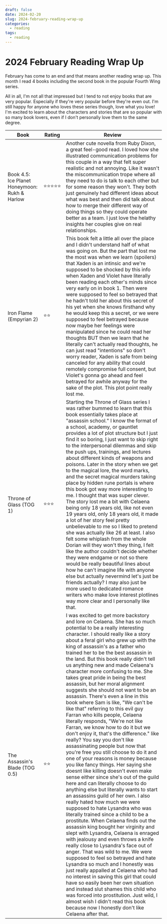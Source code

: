 ```yaml
---
draft: false
date: 2024-02-20
slug: 2024-february-reading-wrap-up
categories:
  - reading
tags:
  - reading
---
```


# 2024 February Reading Wrap Up

February has come to an end and that means another reading wrap up. This month I read 4 books including the second book in the popular Fourth Wing series.

All in all, I'm not all that impressed but I tend to not enjoy books that are very popular. Especially if they're very popular before they're even out. I'm still happy for anyone who loves these series though, love what you love! I'm excited to learn about the characters and stories that are so popular with so many book lovers, even if I don't personally love them to the same degree.

| **Book**                                      | **Rating** | **Review**                                                                                                                                                                                                                                                                                                                                                                                                                                                                                                                                                                                                                                                                                                                                                                                                                                                                                                                                                                                                                                                                                                                                                                                                                                                                                                                                                                                                                                                                                                                                                                                                                                                                                                                                                                                                                                                                                            |
| --------------------------------------------- | ---------- | ----------------------------------------------------------------------------------------------------------------------------------------------------------------------------------------------------------------------------------------------------------------------------------------------------------------------------------------------------------------------------------------------------------------------------------------------------------------------------------------------------------------------------------------------------------------------------------------------------------------------------------------------------------------------------------------------------------------------------------------------------------------------------------------------------------------------------------------------------------------------------------------------------------------------------------------------------------------------------------------------------------------------------------------------------------------------------------------------------------------------------------------------------------------------------------------------------------------------------------------------------------------------------------------------------------------------------------------------------------------------------------------------------------------------------------------------------------------------------------------------------------------------------------------------------------------------------------------------------------------------------------------------------------------------------------------------------------------------------------------------------------------------------------------------------------------------------------------------------------------------------------------------------- |
| Book 4.5: Ice Planet Honeymoon: Rukh & Harlow | ⭐⭐⭐⭐⭐      | Another cute novella from Ruby Dixon, a great feel-good read. I loved how she illustrated communication problems for this couple in a way that felt super realistic and not annoying. Like it wasn't the miscommunication trope where all they need to do is talk to each other but for some reason they won't. They both just genuinely had different ideas about what was best and then did talk about how to merge their different way of doing things so they could operate better as a team. I just love the helathy insights her couples give on real relationships.                                                                                                                                                                                                                                                                                                                                                                                                                                                                                                                                                                                                                                                                                                                                                                                                                                                                                                                                                                                                                                                                                                                                                                                                                                                                                                                            |
| Iron Flame (Empyrian 2)                       | ⭐⭐         | This book felt a little all over the place and I didn't understand half of what was going on. But the part that lost me the most was when we learn (spoilers) that Xaden is an intinsic and we're supposed to be shocked by this info when Xaden and Violet have literally been reading each other's minds since very early on in book 1. Then were were supposed to feel so betrayed that he hadn't told her about this secret of his yet when she knows firsthand why he would keep this a secret, or we were supposed to feel betrayed because now maybe her feelings were manipulated since he could read her thoughts BUT then we learn that he literally can't actually read thoughts, he can just read "intentions" so don't worry reader, Xaden is safe from being canceled for any ability that could remotely compromise full consent, but Violet's gonna go ahead and feel betrayed for awhile anyway for the sake of the plot. This plot point really lost me.                                                                                                                                                                                                                                                                                                                                                                                                                                                                                                                                                                                                                                                                                                                                                                                                                                                                                                                            |
| Throne of Glass (TOG 1)                       | ⭐⭐⭐        | Starting the Throne of Glass series I was rather bummed to learn that this book essentially takes place at "assassin school." I know the format of a school, academy, or gauntlet provides a lot of plot structure but I just find it so boring, I just want to skip right to the interpersonal dilemmas and skip the push ups, trainings, and lectures about different kinds of weapons and poisons. Later in the story when we get to the magical lore, the word marks, and the secret magical murders taking place by hidden rune portals is where this book got way more interesting to me. I thought that was super clever. The story lost me a bit with Celaena being only 18 years old, like not even 19 years old, only 18 years old, it made a lot of her story feel pretty unbelievable to me so I liked to pretend she was actually like 26 at least. I also felt some whiplash from the whole Dorian will they won't they thing, I felt like the author couldn't decide whether they were endgame or not so there would be really beautiful lines about how he can't imagine life with anyone else but actually nevermind let's just be friends actually? I may also just be more used to dedicated romance writers who make love interest plotlines way more clear and I personally like that.                                                                                                                                                                                                                                                                                                                                                                                                                                                                                                                                                                                           |
| The Assassin's Blade (TOG 0.5)                | ⭐⭐         | I was excited to get more backstory and lore on Celaena. She has so much potential to be a really interesting character. I should really like a story about a feral girl who grew up with the king of assassin's as a father who trained her to be the best assassin in the land. But this book really didn't tell us anything new and made Celaena's character more confusing to me. She takes great pride in being the best assassin, but her moral alignment suggests she should not want to be an assassin. There's even a line in this book where Sam is like, "We can't be like that" referring to this evil guy Farran who kills people, Celaena literally responds, "We're not like Farran, we know how to do it but we don't enjoy it, that's the difference." like really? You say you don't like assassinating people but now that you're free you still choose to do it and one of your reasons is money because you like fancy things. Her saying she doesnt like killing doesn't even make sense either since she's out of the guild here and can literally choose to do anything else but literally wants to start an assassins guild of her own. I also really hated how much we were supposed to hate Lysandra who was literally trained since a child to be a prostitute. When Celaena finds out the assassin king bought her virginity and slept with Lysandra, Celaena is enraged with jealousy and even throws a knife really close to Lysandra's face out of anger. That was wild to me. We were supposed to feel so betrayed and hate Lysandra so much and I honestly was just really appalled at Celaena who had no interest in saving this girl that could have so easily been her own situation and instead slut shames this child who was forced into prostitution. Just wild, I almost wish I didn't read this book because now I honestly don't like Celaena after that. |
